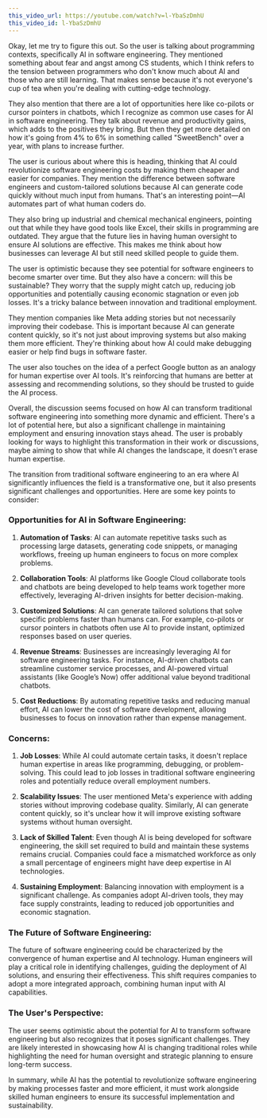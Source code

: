 ```yaml
---
this_video_url: https://youtube.com/watch?v=l-YbaSzDmhU
this_video_id: l-YbaSzDmhU
---
```

<think>
Okay, let me try to figure this out. So the user is talking about programming contexts, specifically AI in software engineering. They mentioned something about fear and angst among CS students, which I think refers to the tension between programmers who don't know much about AI and those who are still learning. That makes sense because it's not everyone's cup of tea when you're dealing with cutting-edge technology.

They also mention that there are a lot of opportunities here like co-pilots or cursor pointers in chatbots, which I recognize as common use cases for AI in software engineering. They talk about revenue and productivity gains, which adds to the positives they bring. But then they get more detailed on how it's going from 4% to 6% in something called "SweetBench" over a year, with plans to increase further.

The user is curious about where this is heading, thinking that AI could revolutionize software engineering costs by making them cheaper and easier for companies. They mention the difference between software engineers and custom-tailored solutions because AI can generate code quickly without much input from humans. That's an interesting point—AI automates part of what human coders do.

They also bring up industrial and chemical mechanical engineers, pointing out that while they have good tools like Excel, their skills in programming are outdated. They argue that the future lies in having human oversight to ensure AI solutions are effective. This makes me think about how businesses can leverage AI but still need skilled people to guide them.

The user is optimistic because they see potential for software engineers to become smarter over time. But they also have a concern: will this be sustainable? They worry that the supply might catch up, reducing job opportunities and potentially causing economic stagnation or even job losses. It's a tricky balance between innovation and traditional employment.

They mention companies like Meta adding stories but not necessarily improving their codebase. This is important because AI can generate content quickly, so it's not just about improving systems but also making them more efficient. They're thinking about how AI could make debugging easier or help find bugs in software faster.

The user also touches on the idea of a perfect Google button as an analogy for human expertise over AI tools. It's reinforcing that humans are better at assessing and recommending solutions, so they should be trusted to guide the AI process.

Overall, the discussion seems focused on how AI can transform traditional software engineering into something more dynamic and efficient. There's a lot of potential here, but also a significant challenge in maintaining employment and ensuring innovation stays ahead. The user is probably looking for ways to highlight this transformation in their work or discussions, maybe aiming to show that while AI changes the landscape, it doesn't erase human expertise.
</think>

The transition from traditional software engineering to an era where AI significantly influences the field is a transformative one, but it also presents significant challenges and opportunities. Here are some key points to consider:

### Opportunities for AI in Software Engineering:
1. **Automation of Tasks**: AI can automate repetitive tasks such as processing large datasets, generating code snippets, or managing workflows, freeing up human engineers to focus on more complex problems.

2. **Collaboration Tools**: AI platforms like Google Cloud collaborate tools and chatbots are being developed to help teams work together more effectively, leveraging AI-driven insights for better decision-making.

3. **Customized Solutions**: AI can generate tailored solutions that solve specific problems faster than humans can. For example, co-pilots or cursor pointers in chatbots often use AI to provide instant, optimized responses based on user queries.

4. **Revenue Streams**: Businesses are increasingly leveraging AI for software engineering tasks. For instance, AI-driven chatbots can streamline customer service processes, and AI-powered virtual assistants (like Google’s Now) offer additional value beyond traditional chatbots.

5. **Cost Reductions**: By automating repetitive tasks and reducing manual effort, AI can lower the cost of software development, allowing businesses to focus on innovation rather than expense management.

### Concerns:
1. **Job Losses**: While AI could automate certain tasks, it doesn't replace human expertise in areas like programming, debugging, or problem-solving. This could lead to job losses in traditional software engineering roles and potentially reduce overall employment numbers.

2. **Scalability Issues**: The user mentioned Meta's experience with adding stories without improving codebase quality. Similarly, AI can generate content quickly, so it's unclear how it will improve existing software systems without human oversight.

3. **Lack of Skilled Talent**: Even though AI is being developed for software engineering, the skill set required to build and maintain these systems remains crucial. Companies could face a mismatched workforce as only a small percentage of engineers might have deep expertise in AI technologies.

4. **Sustaining Employment**: Balancing innovation with employment is a significant challenge. As companies adopt AI-driven tools, they may face supply constraints, leading to reduced job opportunities and economic stagnation.

### The Future of Software Engineering:
The future of software engineering could be characterized by the convergence of human expertise and AI technology. Human engineers will play a critical role in identifying challenges, guiding the deployment of AI solutions, and ensuring their effectiveness. This shift requires companies to adopt a more integrated approach, combining human input with AI capabilities.

### The User's Perspective:
The user seems optimistic about the potential for AI to transform software engineering but also recognizes that it poses significant challenges. They are likely interested in showcasing how AI is changing traditional roles while highlighting the need for human oversight and strategic planning to ensure long-term success.

In summary, while AI has the potential to revolutionize software engineering by making processes faster and more efficient, it must work alongside skilled human engineers to ensure its successful implementation and sustainability.
